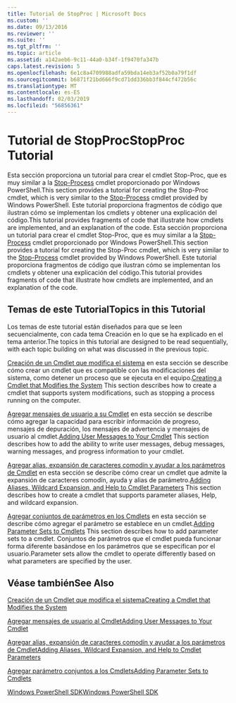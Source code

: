 ```yaml
---
title: Tutorial de StopProc | Microsoft Docs
ms.custom: ''
ms.date: 09/13/2016
ms.reviewer: ''
ms.suite: ''
ms.tgt_pltfrm: ''
ms.topic: article
ms.assetid: a142aeb6-9c11-44a0-b34f-1f9470fa347b
caps.latest.revision: 5
ms.openlocfilehash: 6e1c8a4709988adfa59bda14eb3af52b0a79f1df
ms.sourcegitcommit: b6871f21bd666f9cd71dd336bb3f844cf472b56c
ms.translationtype: MT
ms.contentlocale: es-ES
ms.lasthandoff: 02/03/2019
ms.locfileid: "56856361"
---
```

# <a name="stopproc-tutorial"></a><span data-ttu-id="9bb74-102">Tutorial de StopProc</span><span class="sxs-lookup"><span data-stu-id="9bb74-102">StopProc Tutorial</span></span>

<span data-ttu-id="9bb74-103">Esta sección proporciona un tutorial para crear el cmdlet Stop-Proc, que es muy similar a la [Stop-Process](/powershell/module/Microsoft.PowerShell.Management/Stop-Process) cmdlet proporcionado por Windows PowerShell.</span><span class="sxs-lookup"><span data-stu-id="9bb74-103">This section provides a tutorial for creating the Stop-Proc cmdlet, which is very similar to the [Stop-Process](/powershell/module/Microsoft.PowerShell.Management/Stop-Process) cmdlet provided by Windows PowerShell.</span></span> <span data-ttu-id="9bb74-104">Este tutorial proporciona fragmentos de código que ilustran cómo se implementan los cmdlets y obtener una explicación del código.</span><span class="sxs-lookup"><span data-stu-id="9bb74-104">This tutorial provides fragments of code that illustrate how cmdlets are implemented, and an explanation of the code.</span></span>
<span data-ttu-id="9bb74-105">Esta sección proporciona un tutorial para crear el cmdlet Stop-Proc, que es muy similar a la [Stop-Process](/powershell/module/Microsoft.PowerShell.Management/Stop-Process) cmdlet proporcionado por Windows PowerShell.</span><span class="sxs-lookup"><span data-stu-id="9bb74-105">This section provides a tutorial for creating the Stop-Proc cmdlet, which is very similar to the [Stop-Process](/powershell/module/Microsoft.PowerShell.Management/Stop-Process) cmdlet provided by Windows PowerShell.</span></span> <span data-ttu-id="9bb74-106">Este tutorial proporciona fragmentos de código que ilustran cómo se implementan los cmdlets y obtener una explicación del código.</span><span class="sxs-lookup"><span data-stu-id="9bb74-106">This tutorial provides fragments of code that illustrate how cmdlets are implemented, and an explanation of the code.</span></span>

## <a name="topics-in-this-tutorial"></a><span data-ttu-id="9bb74-107">Temas de este Tutorial</span><span class="sxs-lookup"><span data-stu-id="9bb74-107">Topics in this Tutorial</span></span>

<span data-ttu-id="9bb74-108">Los temas de este tutorial están diseñados para que se leen secuencialmente, con cada tema Creación en lo que se ha explicado en el tema anterior.</span><span class="sxs-lookup"><span data-stu-id="9bb74-108">The topics in this tutorial are designed to be read sequentially, with each topic building on what was discussed in the previous topic.</span></span>

<span data-ttu-id="9bb74-109">[Creación de un Cmdlet que modifica el sistema](./creating-a-cmdlet-that-modifies-the-system.md) en esta sección se describe cómo crear un cmdlet que es compatible con las modificaciones del sistema, como detener un proceso que se ejecuta en el equipo.</span><span class="sxs-lookup"><span data-stu-id="9bb74-109">[Creating a Cmdlet that Modifies the System](./creating-a-cmdlet-that-modifies-the-system.md) This section describes how to create a cmdlet that supports system modifications, such as stopping a process running on the computer.</span></span>

<span data-ttu-id="9bb74-110">[Agregar mensajes de usuario a su Cmdlet](./adding-user-messages-to-your-cmdlet.md) en esta sección se describe cómo agregar la capacidad para escribir información de progreso, mensajes de depuración, los mensajes de advertencia y mensajes de usuario al cmdlet.</span><span class="sxs-lookup"><span data-stu-id="9bb74-110">[Adding User Messages to Your Cmdlet](./adding-user-messages-to-your-cmdlet.md) This section describes how to add the ability to write user messages, debug messages, warning messages, and progress information to your cmdlet.</span></span>

<span data-ttu-id="9bb74-111">[Agregar alias, expansión de caracteres comodín y ayudar a los parámetros de Cmdlet](./adding-aliases-wildcard-expansion-and-help-to-cmdlet-parameters.md) en esta sección se describe cómo crear un cmdlet que admite la expansión de caracteres comodín, ayuda y alias de parámetro.</span><span class="sxs-lookup"><span data-stu-id="9bb74-111">[Adding Aliases, Wildcard Expansion, and Help to Cmdlet Parameters](./adding-aliases-wildcard-expansion-and-help-to-cmdlet-parameters.md) This section describes how to create a cmdlet that supports parameter aliases, Help, and wildcard expansion.</span></span>

<span data-ttu-id="9bb74-112">[Agregar conjuntos de parámetros en los Cmdlets](./adding-parameter-sets-to-a-cmdlet.md) en esta sección se describe cómo agregar el parámetro se establece en un cmdlet.</span><span class="sxs-lookup"><span data-stu-id="9bb74-112">[Adding Parameter Sets to Cmdlets](./adding-parameter-sets-to-a-cmdlet.md) This section describes how to add parameter sets to a cmdlet.</span></span> <span data-ttu-id="9bb74-113">Conjuntos de parámetros que el cmdlet pueda funcionar forma diferente basándose en los parámetros que se especifican por el usuario.</span><span class="sxs-lookup"><span data-stu-id="9bb74-113">Parameter sets allow the cmdlet to operate differently based on what parameters are specified by the user.</span></span>

## <a name="see-also"></a><span data-ttu-id="9bb74-114">Véase también</span><span class="sxs-lookup"><span data-stu-id="9bb74-114">See Also</span></span>

[<span data-ttu-id="9bb74-115">Creación de un Cmdlet que modifica el sistema</span><span class="sxs-lookup"><span data-stu-id="9bb74-115">Creating a Cmdlet that Modifies the System</span></span>](./creating-a-cmdlet-that-modifies-the-system.md)

[<span data-ttu-id="9bb74-116">Agregar mensajes de usuario al Cmdlet</span><span class="sxs-lookup"><span data-stu-id="9bb74-116">Adding User Messages to Your Cmdlet</span></span>](./adding-user-messages-to-your-cmdlet.md)

[<span data-ttu-id="9bb74-117">Agregar alias, expansión de caracteres comodín y ayudar a los parámetros de Cmdlet</span><span class="sxs-lookup"><span data-stu-id="9bb74-117">Adding Aliases, Wildcard Expansion, and Help to Cmdlet Parameters</span></span>](./adding-aliases-wildcard-expansion-and-help-to-cmdlet-parameters.md)

[<span data-ttu-id="9bb74-118">Agregar parámetro conjuntos a los Cmdlets</span><span class="sxs-lookup"><span data-stu-id="9bb74-118">Adding Parameter Sets to Cmdlets</span></span>](./adding-parameter-sets-to-a-cmdlet.md)

[<span data-ttu-id="9bb74-119">Windows PowerShell SDK</span><span class="sxs-lookup"><span data-stu-id="9bb74-119">Windows PowerShell SDK</span></span>](../windows-powershell-reference.md)
